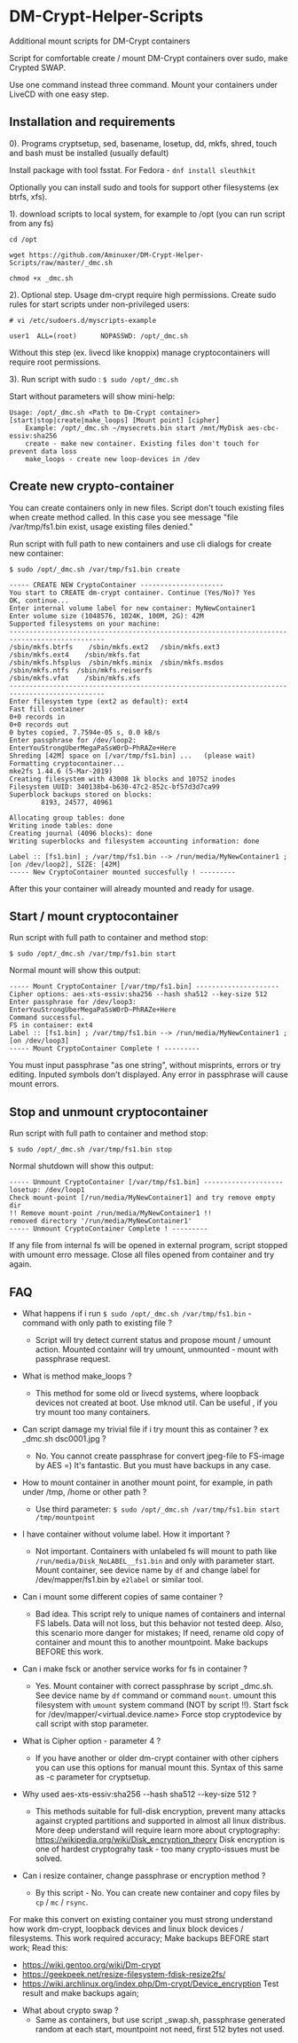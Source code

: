 # DM-Crypt-Helper-Scripts
Additional mount scripts for DM-Crypt containers

Script for comfortable create / mount DM-Crypt containers over sudo, make Crypted SWAP.

Use one command instead three command. Mount your containers under LiveCD with one easy step.


## Installation and requirements

0). Programs cryptsetup, sed, basename, losetup, dd, mkfs, shred, touch and bash must be installed (usually default)

Install package with tool fsstat.
For Fedora - `dnf install sleuthkit`

Optionally you can install sudo and tools for support other filesystems (ex btrfs, xfs).

1). download scripts to local system, for example to /opt (you can run script from any fs)

`cd /opt`

`wget https://github.com/Aminuxer/DM-Crypt-Helper-Scripts/raw/master/_dmc.sh`

`chmod +x _dmc.sh`

2). Optional step. Usage dm-crypt require high permissions.
Create sudo rules for start scripts under non-privileged users:

`# vi /etc/sudoers.d/myscripts-example`

`user1  ALL=(root)      NOPASSWD: /opt/_dmc.sh`

Without this step (ex. livecd like knoppix) manage cryptocontainers will require root permissions.

3). Run script with sudo :
`$ sudo /opt/_dmc.sh`

Start without parameters will show mini-help:

```
Usage: /opt/_dmc.sh <Path to Dm-Crypt container> [start|stop|create|make_loops] [Mount point] [cipher]
    Example: /opt/_dmc.sh ~/mysecrets.bin start /mnt/MyDisk aes-cbc-essiv:sha256
    create - make new container. Existing files don't touch for prevent data loss
    make_loops - create new loop-devices in /dev
```

## Create new crypto-container

You can create containers only in new files.
Script don't touch existing files when create method called.
In this case you see message "file /var/tmp/fs1.bin exist, usage existing files denied."

Run script with full path to new containers and use cli dialogs for create new container:

`$ sudo /opt/_dmc.sh /var/tmp/fs1.bin create`

```
----- CREATE NEW CryptoContainer ---------------------
You start to CREATE dm-crypt container. Continue (Yes/No)? Yes
OK, continue...
Enter internal volume label for new container: MyNewContainer1
Enter volume size (1048576, 1024K, 100M, 2G): 42M
Supported filesystems on your machine:
----------------------------------------------------------------------------------------------
/sbin/mkfs.btrfs    /sbin/mkfs.ext2   /sbin/mkfs.ext3   /sbin/mkfs.ext4    /sbin/mkfs.fat
/sbin/mkfs.hfsplus  /sbin/mkfs.minix  /sbin/mkfs.msdos  /sbin/mkfs.ntfs  /sbin/mkfs.reiserfs
/sbin/mkfs.vfat    /sbin/mkfs.xfs
----------------------------------------------------------------------------------------------
Enter filesystem type (ext2 as default): ext4
Fast fill container
0+0 records in
0+0 records out
0 bytes copied, 7.7594e-05 s, 0.0 kB/s
Enter passphrase for /dev/loop2: EnterYouStrongUberMegaPaSsW0rD~PhRAZe+Here
Shreding [42M] space on [/var/tmp/fs1.bin] ...   (please wait)
Formatting cryptocontainer...
mke2fs 1.44.6 (5-Mar-2019)
Creating filesystem with 43008 1k blocks and 10752 inodes
Filesystem UUID: 340138b4-b630-47c2-852c-bf57d3d7ca99
Superblock backups stored on blocks:
        8193, 24577, 40961

Allocating group tables: done
Writing inode tables: done
Creating journal (4096 blocks): done
Writing superblocks and filesystem accounting information: done

Label :: [fs1.bin] ; /var/tmp/fs1.bin --> /run/media/MyNewContainer1 ; [on /dev/loop2], SIZE: [42M]
----- New CryptoContainer mounted succesfully ! ---------
```

After this your container will already mounted and ready for usage.


## Start / mount cryptocontainer
Run script with full path to container and method stop:

`$ sudo /opt/_dmc.sh /var/tmp/fs1.bin start`

Normal mount will show this output:

```
----- Mount CryptoContainer [/var/tmp/fs1.bin] ---------------------
Cipher options: aes-xts-essiv:sha256 --hash sha512 --key-size 512
Enter passphrase for /dev/loop3: EnterYouStrongUberMegaPaSsW0rD~PhRAZe+Here
Command successful.
FS in container: ext4
Label :: [fs1.bin] ; /var/tmp/fs1.bin --> /run/media/MyNewContainer1 ; [on /dev/loop3]
----- Mount CryptoContainer Complete ! ---------
```
You must input passphrase "as one string", without misprints, errors or try editing.
Inputed symbols don't displayed.
Any error in passphrase will cause mount errors.


## Stop and unmount cryptocontainer
Run script with full path to container and method stop:

`$ sudo /opt/_dmc.sh /var/tmp/fs1.bin stop`

Normal shutdown will show this output:

```
----- Unmount CryptoContainer [/var/tmp/fs1.bin] --------------------
losetup: /dev/loop1
Check mount-point [/run/media/MyNewContainer1] and try remove empty dir
!! Remove mount-point /run/media/MyNewContainer1 !!
removed directory '/run/media/MyNewContainer1'
----- Unmount CryptoContainer Complete ! ---------
```
If any file from internal fs will be opened in external program, script stopped with umount erro message.
Close all files opened from container and try again.

##  FAQ
* What happens if i run `$ sudo /opt/_dmc.sh /var/tmp/fs1.bin` - command with only path to existing file ?
  - Script will try detect current status and propose mount / umount action. Mounted containr will try umount, unmounted - mount with passphrase request.

* What is method make_loops ?
  - This method for some old or livecd systems, where loopback devices not created at boot.
Use mknod util. Can be useful , if you try mount too many containers.

* Can script damage my trivial file if i try mount this as container ? ex _dmc.sh dsc0001.jpg ?
  - No. You cannot create passphrase for convert jpeg-file to FS-image by AES =) It's fantastic.
But you must have backups in any case.

* How to mount container in another mount point, for example, in path under /tmp, /home or other path ?
  - Use third parameter: `$ sudo /opt/_dmc.sh /var/tmp/fs1.bin start /tmp/mountpoint`

* I have container without volume label. How it important ?
  - Not important. Containers with unlabeled fs will mount to path like `/run/media/Disk_NoLABEL__fs1.bin` and only with parameter start. Mount container, see device name by `df` and change label for /dev/mapper/fs1.bin by `e2label` or similar tool.

* Can i mount some different copies of same container ?
  - Bad idea. This script rely to unique names of containers and internal FS labels.
  Data will not loss, but this behavior not tested deep. Also, this scenario more danger for mistakes;
  If need, rename old copy of container and mount this to another mountpoint. Make backups BEFORE this work.

* Can i make fsck or another service works for fs in container ?
  - Yes. Mount container with correct passphrase by script _dmc.sh. See device name by `df` command or command `mount`. umount this filesystem with `umount` system command (NOT by script !!). Start fsck for /dev/mapper/<virtual.device.name>
Force stop cryptodevice by call script with stop parameter.

* What is Cipher option - parameter 4 ?
  - If you have another or older dm-crypt container with other ciphers you can use this options for manual mount this. Syntax of this same as -c parameter for cryptsetup.

* Why used aes-xts-essiv:sha256 --hash sha512 --key-size 512 ?
  - This methods suitable for full-disk encryption, prevent many attacks against crypted partitions and supported in almost all linux distribus. More deep understand will require learn more about cryptography: https://wikipedia.org/wiki/Disk_encryption_theory
Disk encryption is one of hardest cryptograhy task - too many crypto-issues must be solved.

* Can i resize container, change passphrase or encryption method ?
  - By this script - No. You can create new container and copy files by `cp` / `mc` / `rsync`.
  
For make this convert on existing container you must strong understand how work dm-crypt, loopback devices and linux block devices / filesystems.
This work required accuracy; Make backups BEFORE start work;
Read this:
- https://wiki.gentoo.org/wiki/Dm-crypt
- https://geekpeek.net/resize-filesystem-fdisk-resize2fs/
- https://wiki.archlinux.org/index.php/Dm-crypt/Device_encryption
Test result and make backups again;

* What about crypto swap ?
  - Same as containers, but use script _swap.sh, passphrase generated random at each start, mountpoint not need, first 512 bytes not used.
  


